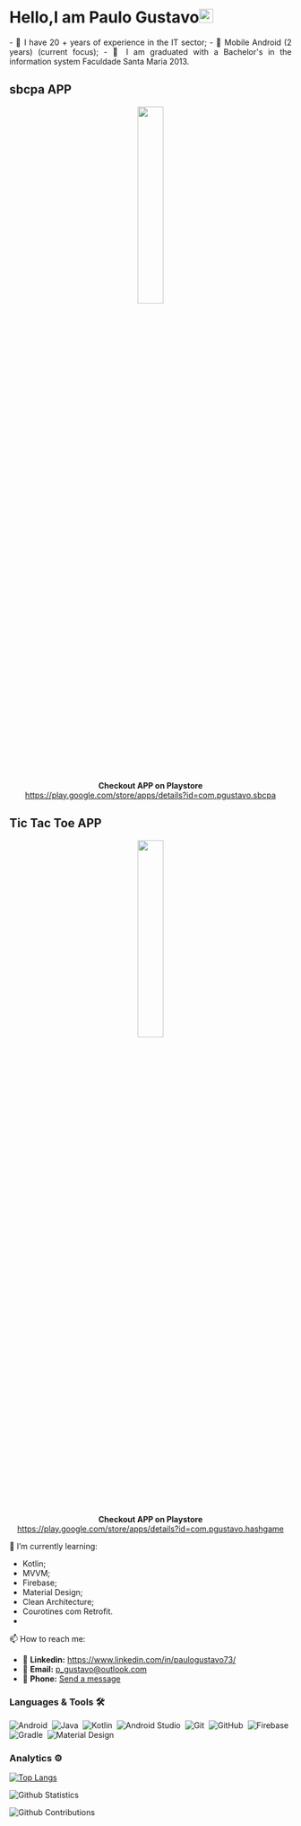 

<h1 align = "justify"> Hello,I am Paulo Gustavo<img src="https://media.giphy.com/media/hvRJCLFzcasrR4ia7z/giphy.gif" width="25px"></h1>
<p align = "justify">
- 🎯 I have 20 + years of experience in the IT sector;
- 🎯 Mobile Android (2 years) (current focus);
- 🎯 I am graduated with a Bachelor's in the information system Faculdade Santa Maria 2013.

## sbcpa APP
<div align="center">
<img
src="https://play-lh.googleusercontent.com/7UpxzisxTCH9jvZ9MxV7aiytuYpFKKcSujDirDjf_plAnLdlce2SLoKasUOyFzVyr7w=w240-h480-rw" width="30%" height="30%">

<br>**Checkout APP on Playstore** <br>
https://play.google.com/store/apps/details?id=com.pgustavo.sbcpa
</div>

## Tic Tac Toe APP
<div align="center">
<img
src="https://play-lh.googleusercontent.com/7uZFFNp2iakY-kdqyoGNvHjCIb97uMBrsvn_wkgkUX-qJ9xw-6rk_YCoqMkP2f4IxQ=w240-h480-rw" width="30%" height="30%">

<br>**Checkout APP on Playstore** <br>
https://play.google.com/store/apps/details?id=com.pgustavo.hashgame
</div>

🌱 I’m currently learning:
* Kotlin;
* MVVM;
* Firebase;
* Material Design;
* Clean Architecture;
* Courotines com Retrofit.
* 
📫 How to reach me:
- 🎯 **Linkedin:** https://www.linkedin.com/in/paulogustavo73/
- 🎯 **Email:** p_gustavo@outlook.com
- 🎯 **Phone:** <a href="https://wa.me/+5581988696763"> Send a message </a>

### Languages & Tools 🛠

![Android](https://img.shields.io/badge/-Android-05122A?style=for-the-badge&logo=android&logoColor=green)&nbsp;
![Java](https://img.shields.io/badge/-Java-05122A?style=for-the-badge&logo=Java&logoColor=white)&nbsp;
![Kotlin](https://img.shields.io/badge/-Kotlin-05122A?style=for-the-badge&logo=kotlin)&nbsp;
![Android Studio](https://img.shields.io/badge/-AndroidStudio-05122A?style=for-the-badge&logo=androidstudio&logoColor=green)&nbsp;
![Git](https://img.shields.io/badge/-Git-05122A?style=for-the-badge&logo=git)&nbsp;
![GitHub](https://img.shields.io/badge/-GitHub-05122A?style=for-the-badge&logo=github)&nbsp;
![Firebase](https://img.shields.io/badge/-Firebase-05122A?style=for-the-badge&logo=firebase)&nbsp;
![Gradle](https://img.shields.io/badge/-Gradle-05122A?style=for-the-badge&logo=gradle&logoColor=green)&nbsp;
![Material Design](https://img.shields.io/badge/-MaterialDesign-05122A?style=for-the-badge&logo=materialdesign&logoColor=white)&nbsp;

### Analytics ⚙️

[![Top Langs](https://github-readme-stats.vercel.app/api/top-langs/?username=pgustavo73&langs_count=8)](https://github.com/anuraghazra/github-readme-stats)

![Github Statistics](https://github-readme-stats.vercel.app/api/?username=pgustavo73&count_private=true&show_icons=true&PAT_1=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&theme=shades-of-purple)

![Github Contributions](https://github-readme-streak-stats.herokuapp.com/?user=pgustavo73&hide_border=true&range=all_time&PAT_1=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&theme=shades-of-purple)



